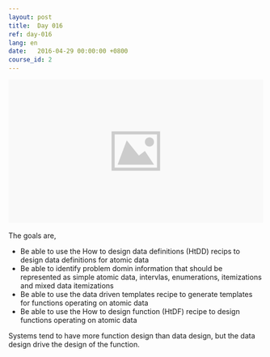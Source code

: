 ```yaml
---
layout: post
title:  Day 016
ref: day-016
lang: en
date:   2016-04-29 00:00:00 +0800
course_id: 2
---
```


![](/images/placeholder.png)

The goals are,

- Be able to use the How to design data definitions (HtDD) recips to design data definitions for atomic data
- Be able to identify problem domin information that should be represented as simple atomic data, intervlas, enumerations, itemizations and mixed data itemizations
- Be able to use the data driven templates recipe to generate templates for functions operating on atomic data
- Be able to use the How to design function (HtDF) recipe to design functions operating on atomic data

Systems tend to have more function design than data design, but the data design drive the design of the function.
